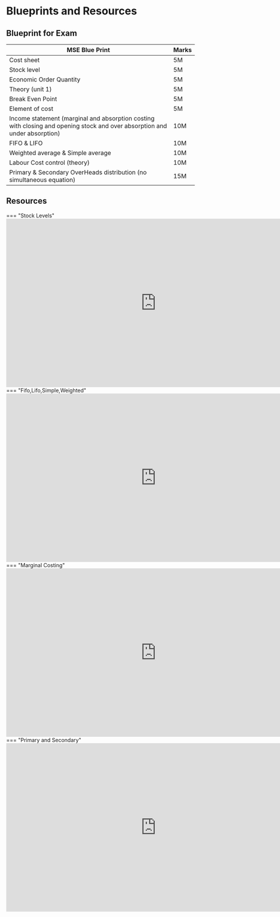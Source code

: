 # Blueprints and Resources

## Blueprint for Exam

| MSE Blue Print | Marks |
|----------------|------|
| Cost sheet     | 5M   |
| Stock level    |   5M   |
| Economic Order Quantity           |     5M |
| Theory (unit 1)| 5M     |
| Break Even Point           |   5M   |
| Element of cost|     5M |
| Income statement (marginal and absorption costing with closing and opening stock and over absorption and under absorption) | 10M |
| FIFO & LIFO    |   10M   |
| Weighted average & Simple average |   10M   |
| Labour Cost control (theory) |   10M   |
| Primary & Secondary OverHeads distribution (no simultaneous equation) | 15M |


## Resources

=== "Stock Levels"
    <iframe src="https://www.youtube.com/embed?playlist=kuTBkXJAu90,rTzQLYRxa9I,1X_MYLPa38I,-Ma5d-4uZnE,uQ1iiOi-urY&fs=1" width="800" height="450" allowfullscreen="allowfullscreen"
        mozallowfullscreen="mozallowfullscreen" 
        msallowfullscreen="msallowfullscreen" 
        oallowfullscreen="oallowfullscreen" 
        webkitallowfullscreen="webkitallowfullscreen" frameborder="0"></iframe> 
=== "Fifo,Lifo,Simple,Weighted"
    <iframe src="https://www.youtube.com/embed?playlist=IqBhf-1hzbk,f5Pv2ZjLFWY,OG_XBhAaHr4,34zPN7RUuwg&fs=0" width="800" height="450" allowfullscreen="allowfullscreen"
        mozallowfullscreen="mozallowfullscreen" 
        msallowfullscreen="msallowfullscreen" 
        oallowfullscreen="oallowfullscreen" 
        webkitallowfullscreen="webkitallowfullscreen" frameborder="0"></iframe>
=== "Marginal Costing"
    <iframe src="https://www.youtube.com/embed?playlist=pM0oueHw3ZY,CJ546KNxkGg&fs=0" width="800" height="450" allowfullscreen="allowfullscreen"
        mozallowfullscreen="mozallowfullscreen" 
        msallowfullscreen="msallowfullscreen" 
        oallowfullscreen="oallowfullscreen" 
        webkitallowfullscreen="webkitallowfullscreen" frameborder="0"></iframe>
=== "Primary and Secondary" 
    <iframe src="https://www.youtube.com/embed?playlist=NOQmvKPCzuA,bQ_6MOYnkfc,t4QF8Ppi8qc&fs=0" width="800" allowfullscreen="allowfullscreen"
        mozallowfullscreen="mozallowfullscreen" 
        msallowfullscreen="msallowfullscreen" 
        oallowfullscreen="oallowfullscreen" 
        webkitallowfullscreen="webkitallowfullscreen" height="450" frameborder="0"></iframe> 
